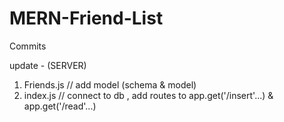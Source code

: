 # MERN-Friend-List

Commits

update -
(SERVER)
1. Friends.js // add model (schema & model)
2. index.js // connect to db , add routes to app.get('/insert'...)  &  app.get('/read'...)
